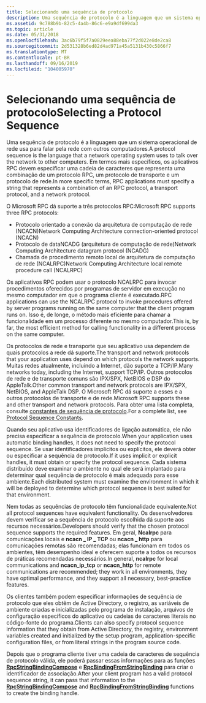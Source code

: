 ```yaml
---
title: Selecionando uma sequência de protocolo
description: Uma sequência de protocolo é a linguagem que um sistema operacional de rede usa para falar pela rede com outros computadores.
ms.assetid: 9c788b9b-82c5-4a4b-86c6-e9a9df699da3
ms.topic: article
ms.date: 05/31/2018
ms.openlocfilehash: 3ac6b79f5f7a0829eea88eba77f2d022e8de2ca8
ms.sourcegitcommit: 2d531328b6ed82d4ad971a45a5131b430c5866f7
ms.translationtype: MT
ms.contentlocale: pt-BR
ms.lasthandoff: 09/16/2019
ms.locfileid: "104005970"
---
```

# <a name="selecting-a-protocol-sequence"></a><span data-ttu-id="5ae63-103">Selecionando uma sequência de protocolo</span><span class="sxs-lookup"><span data-stu-id="5ae63-103">Selecting a Protocol Sequence</span></span>

<span data-ttu-id="5ae63-104">Uma sequência de protocolo é a linguagem que um sistema operacional de rede usa para falar pela rede com outros computadores.</span><span class="sxs-lookup"><span data-stu-id="5ae63-104">A protocol sequence is the language that a network operating system uses to talk over the network to other computers.</span></span> <span data-ttu-id="5ae63-105">Em termos mais específicos, os aplicativos RPC devem especificar uma cadeia de caracteres que representa uma combinação de um protocolo RPC, um protocolo de transporte e um protocolo de rede.</span><span class="sxs-lookup"><span data-stu-id="5ae63-105">In more specific terms, RPC applications must specify a string that represents a combination of an RPC protocol, a transport protocol, and a network protocol.</span></span>

<span data-ttu-id="5ae63-106">O Microsoft RPC dá suporte a três protocolos RPC:</span><span class="sxs-lookup"><span data-stu-id="5ae63-106">Microsoft RPC supports three RPC protocols:</span></span>

-   <span data-ttu-id="5ae63-107">Protocolo orientado a conexão da arquitetura de computação de rede (NCACN)</span><span class="sxs-lookup"><span data-stu-id="5ae63-107">Network Computing Architecture connection-oriented protocol (NCACN)</span></span>
-   <span data-ttu-id="5ae63-108">Protocolo de dataNCADG (arquitetura de computação de rede)</span><span class="sxs-lookup"><span data-stu-id="5ae63-108">Network Computing Architecture datagram protocol (NCADG)</span></span>
-   <span data-ttu-id="5ae63-109">Chamada de procedimento remoto local de arquitetura de computação de rede (NCALRPC)</span><span class="sxs-lookup"><span data-stu-id="5ae63-109">Network Computing Architecture local remote procedure call (NCALRPC)</span></span>

<span data-ttu-id="5ae63-110">Os aplicativos RPC podem usar o protocolo NCALRPC para invocar procedimentos oferecidos por programas de servidor em execução no mesmo computador em que o programa cliente é executado.</span><span class="sxs-lookup"><span data-stu-id="5ae63-110">RPC applications can use the NCALRPC protocol to invoke procedures offered by server programs running on the same computer that the client program runs on.</span></span> <span data-ttu-id="5ae63-111">Isso é, de longe, o método mais eficiente para chamar a funcionalidade em um processo diferente no mesmo computador.</span><span class="sxs-lookup"><span data-stu-id="5ae63-111">This is, by far, the most efficient method for calling functionality in a different process on the same computer.</span></span>

<span data-ttu-id="5ae63-112">Os protocolos de rede e transporte que seu aplicativo usa dependem de quais protocolos a rede dá suporte.</span><span class="sxs-lookup"><span data-stu-id="5ae63-112">The transport and network protocols that your application uses depend on which protocols the network supports.</span></span> <span data-ttu-id="5ae63-113">Muitas redes atualmente, incluindo a Internet, dão suporte a TCP/IP.</span><span class="sxs-lookup"><span data-stu-id="5ae63-113">Many networks today, including the Internet, support TCP/IP.</span></span> <span data-ttu-id="5ae63-114">Outros protocolos de rede e de transporte comuns são IPX/SPX, NetBIOS e DSP do AppleTalk.</span><span class="sxs-lookup"><span data-stu-id="5ae63-114">Other common transport and network protocols are IPX/SPX, NetBIOS, and AppleTalk DSP.</span></span> <span data-ttu-id="5ae63-115">O Microsoft RPC dá suporte a esses e a outros protocolos de transporte e de rede.</span><span class="sxs-lookup"><span data-stu-id="5ae63-115">Microsoft RPC supports these and other transport and network protocols.</span></span> <span data-ttu-id="5ae63-116">Para obter uma lista completa, consulte [constantes de sequência de protocolo](protocol-sequence-constants.md).</span><span class="sxs-lookup"><span data-stu-id="5ae63-116">For a complete list, see [Protocol Sequence Constants](protocol-sequence-constants.md).</span></span>

<span data-ttu-id="5ae63-117">Quando seu aplicativo usa identificadores de ligação automática, ele não precisa especificar a sequência de protocolo.</span><span class="sxs-lookup"><span data-stu-id="5ae63-117">When your application uses automatic binding handles, it does not need to specify the protocol sequence.</span></span> <span data-ttu-id="5ae63-118">Se usar identificadores implícitos ou explícitos, ele deverá obter ou especificar a sequência de protocolo.</span><span class="sxs-lookup"><span data-stu-id="5ae63-118">If it uses implicit or explicit handles, it must obtain or specify the protocol sequence.</span></span> <span data-ttu-id="5ae63-119">Cada sistema distribuído deve examinar o ambiente no qual ele será implantado para determinar qual sequência de protocolo é mais adequada para esse ambiente.</span><span class="sxs-lookup"><span data-stu-id="5ae63-119">Each distributed system must examine the environment in which it will be deployed to determine which protocol sequence is best suited for that environment.</span></span>

<span data-ttu-id="5ae63-120">Nem todas as sequências de protocolo têm funcionalidade equivalente.</span><span class="sxs-lookup"><span data-stu-id="5ae63-120">Not all protocol sequences have equivalent functionality.</span></span> <span data-ttu-id="5ae63-121">Os desenvolvedores devem verificar se a sequência de protocolo escolhida dá suporte aos recursos necessários.</span><span class="sxs-lookup"><span data-stu-id="5ae63-121">Developers should verify that the chosen protocol sequence supports the required features.</span></span> <span data-ttu-id="5ae63-122">Em geral, **Ncalrpc** para comunicações locais e **ncacn \_ IP \_ TCP** ou **ncacn \_ http** para comunicações remotas são recomendadas; elas funcionam em todos os ambientes, têm desempenho ideal e oferecem suporte a todos os recursos de práticas recomendadas necessários.</span><span class="sxs-lookup"><span data-stu-id="5ae63-122">In general, **ncalrpc** for local communications and **ncacn\_ip\_tcp** or **ncacn\_http** for remote communications are recommended; they work in all environments, they have optimal performance, and they support all necessary, best-practice features.</span></span>

<span data-ttu-id="5ae63-123">Os clientes também podem especificar informações de sequência de protocolo que eles obtêm de Active Directory, o registro, as variáveis de ambiente criadas e inicializadas pelo programa de instalação, arquivos de configuração específicos do aplicativo ou cadeias de caracteres literais no código-fonte do programa.</span><span class="sxs-lookup"><span data-stu-id="5ae63-123">Clients can also specify protocol sequence information that they obtain from Active Directory, the registry, environment variables created and initialized by the setup program, application-specific configuration files, or from literal strings in the program source code.</span></span>

<span data-ttu-id="5ae63-124">Depois que o programa cliente tiver uma cadeia de caracteres de sequência de protocolo válida, ele poderá passar essas informações para as funções [**RpcStringBindingCompose**](/windows/desktop/api/Rpcdce/nf-rpcdce-rpcstringbindingcompose) e [**RpcBindingFromStringBinding**](/windows/desktop/api/Rpcdce/nf-rpcdce-rpcbindingfromstringbinding) para criar o identificador de associação.</span><span class="sxs-lookup"><span data-stu-id="5ae63-124">After your client program has a valid protocol sequence string, it can pass that information to the [**RpcStringBindingCompose**](/windows/desktop/api/Rpcdce/nf-rpcdce-rpcstringbindingcompose) and [**RpcBindingFromStringBinding**](/windows/desktop/api/Rpcdce/nf-rpcdce-rpcbindingfromstringbinding) functions to create the binding handle.</span></span>

 

 





